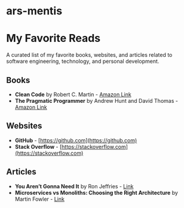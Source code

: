 # ars-mentis

# My Favorite Reads

A curated list of my favorite books, websites, and articles related to software engineering, technology, and personal development.

## Books
- **Clean Code** by Robert C. Martin - [Amazon Link](https://www.amazon.com/Clean-Code-Handbook-Software-Craftsmanship/dp/0132350882)
- **The Pragmatic Programmer** by Andrew Hunt and David Thomas - [Amazon Link](https://www.amazon.com/Pragmatic-Programmer-journey-mastery-Anniversary/dp/0135957052)

## Websites
- **GitHub** - [https://github.com](https://github.com)
- **Stack Overflow** - [https://stackoverflow.com](https://stackoverflow.com)

## Articles
- **You Aren’t Gonna Need It** by Ron Jeffries - [Link](https://ronjeffries.com/xprog/articles/practices/prac-notneed/)
- **Microservices vs Monoliths: Choosing the Right Architecture** by Martin Fowler - [Link](https://martinfowler.com/articles/microservices.html)
